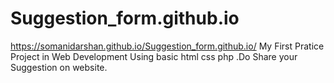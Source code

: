 # Suggestion_form.github.io
https://somanidarshan.github.io/Suggestion_form.github.io/
My First Pratice Project in Web Development Using basic html css php .Do Share your Suggestion on website.
